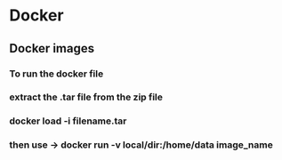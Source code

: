 # Docker
## Docker images

### To run the docker file <br /> 
### extract the .tar file from the zip file <br />
### docker load -i filename.tar <br />
### then use -> docker run -v local/dir:/home/data image_name <br />

